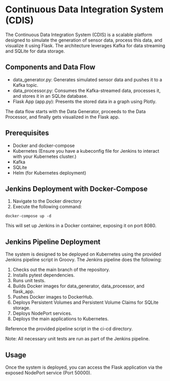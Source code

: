 # Continuous Data Integration System (CDIS)

The Continuous Data Integration System (CDIS) is a scalable platform designed to simulate the generation of sensor data, process this data, and visualize it using Flask. The architecture leverages Kafka for data streaming and SQLite for data storage.

## Components and Data Flow
 + data_generator.py: Generates simulated sensor data and pushes it to a Kafka topic.
 + data_processor.py: Consumes the Kafka-streamed data, processes it, and stores it in an SQLite database.
 + Flask App (app.py): Presents the stored data in a graph using Plotly.

 The data flow starts with the Data Generator, proceeds to the Data Processor, and finally gets visualized in the Flask app.

## Prerequisites
 + Docker and docker-compose
 + Kubernetes (Ensure you have a kubeconfig file for Jenkins to interact with your Kubernetes cluster.)
 + Kafka
 + SQLite
 + Helm (for Kubernetes deployment)

## Jenkins Deployment with Docker-Compose
1. Navigate to the Docker directory
2. Execute the following command:
```
docker-compose up -d
```

This will set up Jenkins in a Docker container, exposing it on port 8080.

## Jenkins Pipeline Deployment
The system is designed to be deployed on Kubernetes using the provided Jenkins pipeline script in Groovy. The Jenkins pipeline does the following:

1. Checks out the main branch of the repository.
2. Installs pytest dependencies.
3. Runs unit tests.
4. Builds Docker images for data_generator, data_processor, and flask_app.
5. Pushes Docker images to DockerHub.
6. Deploys Persistent Volumes and Persistent Volume Claims for SQLite storage.
7. Deploys NodePort services.
8. Deploys the main applications to Kubernetes.

Reference the provided pipeline script in the ci-cd directory.

Note: All necessary unit tests are run as part of the Jenkins pipeline.

## Usage
Once the system is deployed, you can access the Flask application via the exposed NodePort service (Port 50000). 
